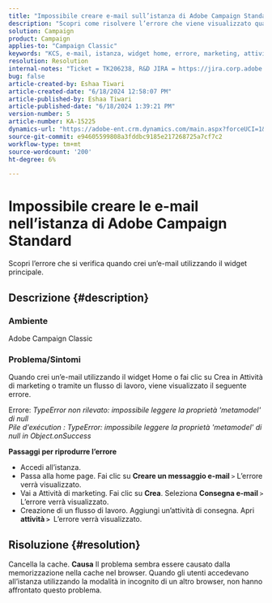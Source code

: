 ```yaml
---
title: "Impossibile creare e-mail sull’istanza di Adobe Campaign Standard"
description: "Scopri come risolvere l’errore che viene visualizzato quando crei un’e-mail utilizzando il widget Home o tramite un flusso di lavoro."
solution: Campaign
product: Campaign
applies-to: "Campaign Classic"
keywords: "KCS, e-mail, istanza, widget home, errore, marketing, attività, flusso di lavoro"
resolution: Resolution
internal-notes: "Ticket = TK206238, R&D JIRA = https://jira.corp.adobe.com/browse/CAMP-39887"
bug: false
article-created-by: Eshaa Tiwari
article-created-date: "6/18/2024 12:58:07 PM"
article-published-by: Eshaa Tiwari
article-published-date: "6/18/2024 1:39:21 PM"
version-number: 5
article-number: KA-15225
dynamics-url: "https://adobe-ent.crm.dynamics.com/main.aspx?forceUCI=1&pagetype=entityrecord&etn=knowledgearticle&id=d67be763-722d-ef11-840a-6045bd029b18"
source-git-commit: e94605599808a3fddbc9185e217268725a7cf7c2
workflow-type: tm+mt
source-wordcount: '200'
ht-degree: 6%

---
```


# Impossibile creare le e-mail nell’istanza di Adobe Campaign Standard


Scopri l’errore che si verifica quando crei un’e-mail utilizzando il widget principale.

## Descrizione {#description}


### Ambiente

Adobe Campaign Classic

### Problema/Sintomi

Quando crei un’e-mail utilizzando il widget Home o fai clic su Crea in Attività di marketing o tramite un flusso di lavoro, viene visualizzato il seguente errore.

Errore: *TypeError non rilevato: impossibile leggere la proprietà &#39;metamodel&#39; di null
<br>Pile d&#39;exécution : TypeError: impossibile leggere la proprietà &#39;metamodel&#39; di null in Object.onSuccess*

<b>Passaggi per riprodurre l’errore</b>

- Accedi all’istanza.
- Passa alla home page. Fai clic su <b>Creare un messaggio e-mail </b>`>`  L’errore verrà visualizzato.
- Vai a Attività di marketing. Fai clic su <b>Crea</b>. Seleziona <b>Consegna e-mail </b>`>`  L’errore verrà visualizzato.
- Creazione di un flusso di lavoro. Aggiungi un’attività di consegna. Apri <b>attività `>` </b> L’errore verrà visualizzato.



## Risoluzione {#resolution}


Cancella la cache.
<b>Causa</b>
Il problema sembra essere causato dalla memorizzazione nella cache nel browser. Quando gli utenti accedevano all’istanza utilizzando la modalità in incognito di un altro browser, non hanno affrontato questo problema.
